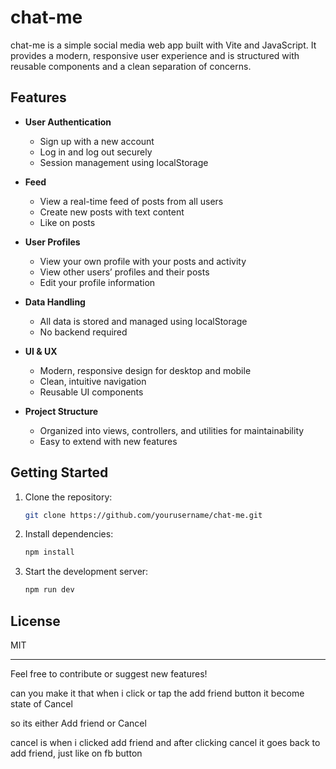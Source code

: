 
# chat-me

chat-me is a simple social media web app built with Vite and JavaScript. It provides a modern, responsive user experience and is structured with reusable components and a clean separation of concerns.

## Features

- **User Authentication**
  - Sign up with a new account
  - Log in and log out securely
  - Session management using localStorage

- **Feed**
  - View a real-time feed of posts from all users
  - Create new posts with text content
  - Like on posts

- **User Profiles**
  - View your own profile with your posts and activity
  - View other users’ profiles and their posts
  - Edit your profile information

- **Data Handling**
  - All data is stored and managed using localStorage
  - No backend required

- **UI & UX**
  - Modern, responsive design for desktop and mobile
  - Clean, intuitive navigation
  - Reusable UI components

- **Project Structure**
  - Organized into views, controllers, and utilities for maintainability
  - Easy to extend with new features

## Getting Started

1. Clone the repository:
   ```sh
   git clone https://github.com/yourusername/chat-me.git
   ```
2. Install dependencies:
   ```sh
   npm install
   ```
3. Start the development server:
   ```sh
   npm run dev
   ```

## License

MIT

---

Feel free to contribute or suggest new features!



can you make it that when i click or tap the add friend button it become state of Cancel

so its either Add friend or Cancel

cancel is when i clicked add friend and after clicking cancel it goes back to add friend, just like on fb button
